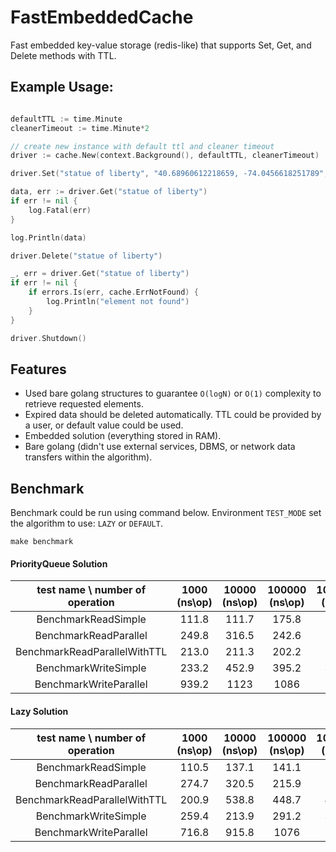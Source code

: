 # FastEmbeddedCache
Fast embedded key-value storage (redis-like) that supports Set, Get, and Delete methods with TTL.

## Example Usage: 

```go

defaultTTL := time.Minute
cleanerTimeout := time.Minute*2

// create new instance with default ttl and cleaner timeout
driver := cache.New(context.Background(), defaultTTL, cleanerTimeout)

driver.Set("statue of liberty", "40.68960612218659, -74.0456618251789", time.Minute*2)

data, err := driver.Get("statue of liberty")
if err != nil {
    log.Fatal(err)
}

log.Println(data)

driver.Delete("statue of liberty")

_, err = driver.Get("statue of liberty")
if err != nil {
    if errors.Is(err, cache.ErrNotFound) {
        log.Println("element not found")
    }
}

driver.Shutdown()
```

## Features
- Used bare golang structures to guarantee `O(logN)` or `O(1)` complexity to retrieve requested elements.
- Expired data should be deleted automatically. TTL could be provided by a user, or default value could be used.
- Embedded solution (everything stored in RAM).
- Bare golang (didn't use external services, DBMS, or network data transfers within the algorithm).

## Benchmark

Benchmark could be run using command below. Environment `TEST_MODE` set the algorithm to use: `LAZY` or `DEFAULT`.

```
make benchmark 
```

#### PriorityQueue Solution

| test name \ number of operation | 1000 (ns\op) | 10000 (ns\op) | 100000 (ns\op) | 1000000 (ns\op) | 10000000 (ns\op) |
|:-------------------------------:|:------------:|:-------------:|:--------------:|:---------------:|:----------------:|
|       BenchmarkReadSimple       |     111.8    |     111.7     |      175.8     |      209.8      |       236.9      |
|      BenchmarkReadParallel      |     249.8    |     316.5     |      242.6     |      211.7      |       246.2      |
|  BenchmarkReadParallelWithTTL   |     213.0    |     211.3     |      202.2     |      269.9      |       425.4      |
|      BenchmarkWriteSimple       |     233.2    |     452.9     |      395.2     |      381.1      |       460.0      |
|     BenchmarkWriteParallel      |     939.2    |      1123     |      1086      |       1206      |       5136       |

#### Lazy Solution

| test name \ number of operation | 1000 (ns\op) | 10000 (ns\op) | 100000 (ns\op) | 1000000 (ns\op) | 10000000 (ns\op) |
|:-------------------------------:|:------------:|:-------------:|:--------------:|:---------------:|:----------------:|
|       BenchmarkReadSimple       |     110.5    |     137.1     |      141.1     |      214.5      |       235.8      |
|      BenchmarkReadParallel      |     274.7    |     320.5     |      215.9     |      213.6      |       216.9      |
|  BenchmarkReadParallelWithTTL   |     200.9    |     538.8     |      448.7     |      416.0      |       496.3      |
|      BenchmarkWriteSimple       |     259.4    |     213.9     |      291.2     |      374.2      |       429.3      |
|     BenchmarkWriteParallel      |     716.8    |     915.8     |      1076      |       1158      |       3467       |